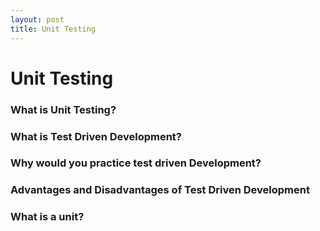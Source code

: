```yaml
---
layout: post
title: Unit Testing
---
```


# Unit Testing

### What is Unit Testing?

### What is Test Driven Development?

### Why would you practice test driven Development?

### Advantages and Disadvantages of Test Driven Development

### What is a unit?
